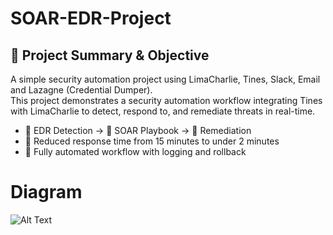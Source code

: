 # SOAR-EDR-Project
## 📌 Project Summary & Objective
A simple security automation project using LimaCharlie, Tines, Slack, Email and Lazagne (Credential Dumper).
<br> This project demonstrates a security automation workflow integrating Tines with LimaCharlie to detect, respond to, and remediate threats in real-time.

- 📁 EDR Detection → 🎯 SOAR Playbook → 🔧 Remediation
- 🚀 Reduced response time from 15 minutes to under 2 minutes
- 🔄 Fully automated workflow with logging and rollback

# Diagram
![Alt Text](https://i.imgur.com/m35AdST.jpeg)
